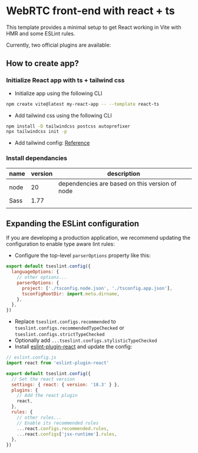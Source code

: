 # WebRTC front-end with react + ts

This template provides a minimal setup to get React working in Vite with HMR and some ESLint rules.

Currently, two official plugins are available:

## How to create app?
### Initialize React app with ts + tailwind css
- Initialize app using the following CLI
```sh
npm create vite@latest my-react-app -- --template react-ts
```
- Add tailwind css using the following CLI
```sh
npm install -D tailwindcss postcss autoprefixer
npx tailwindcss init -p
```
- Add tailwind config: [Reference](https://tailwindcss.com/docs/installation)

### Install dependancies
  |name|version|description|
  |---|---|-|
  |node|20 |dependencies are based on this version of node|
  |Sass|1.77||
  |||


## Expanding the ESLint configuration

If you are developing a production application, we recommend updating the configuration to enable type aware lint rules:

- Configure the top-level `parserOptions` property like this:

```js
export default tseslint.config({
  languageOptions: {
    // other options...
    parserOptions: {
      project: ['./tsconfig.node.json', './tsconfig.app.json'],
      tsconfigRootDir: import.meta.dirname,
    },
  },
})
```

- Replace `tseslint.configs.recommended` to `tseslint.configs.recommendedTypeChecked` or `tseslint.configs.strictTypeChecked`
- Optionally add `...tseslint.configs.stylisticTypeChecked`
- Install [eslint-plugin-react](https://github.com/jsx-eslint/eslint-plugin-react) and update the config:

```js
// eslint.config.js
import react from 'eslint-plugin-react'

export default tseslint.config({
  // Set the react version
  settings: { react: { version: '18.3' } },
  plugins: {
    // Add the react plugin
    react,
  },
  rules: {
    // other rules...
    // Enable its recommended rules
    ...react.configs.recommended.rules,
    ...react.configs['jsx-runtime'].rules,
  },
})
```
